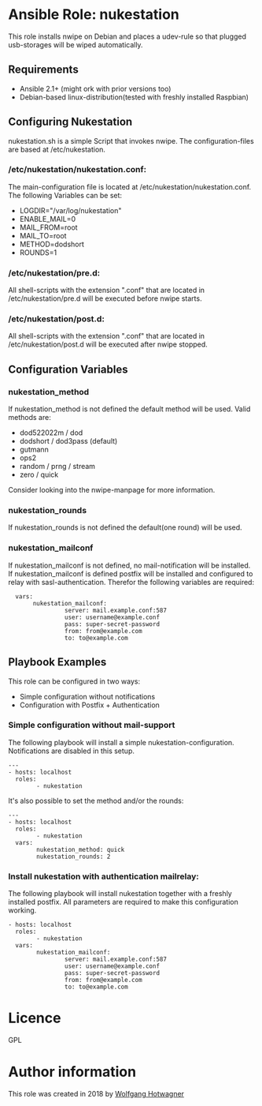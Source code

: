 # Ansible Role: nukestation

This role installs nwipe on Debian and places a udev-rule so that plugged usb-storages will be wiped automatically.

## Requirements

 * Ansible 2.1+ (might ork with prior versions too)
 * Debian-based linux-distribution(tested with freshly installed Raspbian)

## Configuring Nukestation

nukestation.sh is a simple Script that invokes nwipe. The configuration-files are based at /etc/nukestation. 

### /etc/nukestation/nukestation.conf:

The main-configuration file is located at /etc/nukestation/nukestation.conf. The following Variables can be set:
 * LOGDIR="/var/log/nukestation"
 * ENABLE_MAIL=0
 * MAIL_FROM=root
 * MAIL_TO=root
 * METHOD=dodshort
 * ROUNDS=1

### /etc/nukestation/pre.d:

All shell-scripts with the extension ".conf" that are located in /etc/nukestation/pre.d will be executed before nwipe starts.

### /etc/nukestation/post.d:

All shell-scripts with the extension ".conf" that are located in /etc/nukestation/post.d will be executed after nwipe stopped. 


## Configuration Variables

### nukestation_method

If nukestation_method is not defined the default method will be used. Valid methods are:

 * dod522022m / dod
 * dodshort / dod3pass (default)
 * gutmann
 * ops2
 * random / prng / stream
 * zero / quick

Consider looking into the nwipe-manpage for more information.

### nukestation_rounds

If nukestation_rounds is not defined the default(one round) will be used.

### nukestation_mailconf

If nukestation_mailconf is not defined, no mail-notification will be installed. If nukestation_mailconf is defined postfix will be installed and configured to relay with sasl-authentication. Therefor the following variables are required:

```
  vars: 
       nukestation_mailconf:
                server: mail.example.conf:587
                user: username@example.conf
                pass: super-secret-password
                from: from@example.com
                to: to@example.com

```

## Playbook Examples

This role can be configured in two ways:

 * Simple configuration without notifications
 * Configuration with Postfix + Authentication 

### Simple configuration without mail-support

The following playbook will install a simple nukestation-configuration. Notifications are disabled in this setup.

```
---
- hosts: localhost
  roles:
        - nukestation
```

It's also possible to set the method and/or the rounds:

```
---
- hosts: localhost
  roles:
        - nukestation
  vars:
        nukestation_method: quick
        nukestation_rounds: 2
```
 

### Install nukestation with authentication mailrelay:

The following playbook will install nukestation together with a freshly installed postfix. All parameters are required to make this configuration working.

```
- hosts: localhost
  roles:
        - nukestation
  vars:
        nukestation_mailconf:
                server: mail.example.conf:587
                user: username@example.conf
                pass: super-secret-password
                from: from@example.com
                to: to@example.com

```


# Licence

GPL

# Author information

This role was created in 2018 by [Wolfgang Hotwagner](https://tech.feedyourhead.at)

